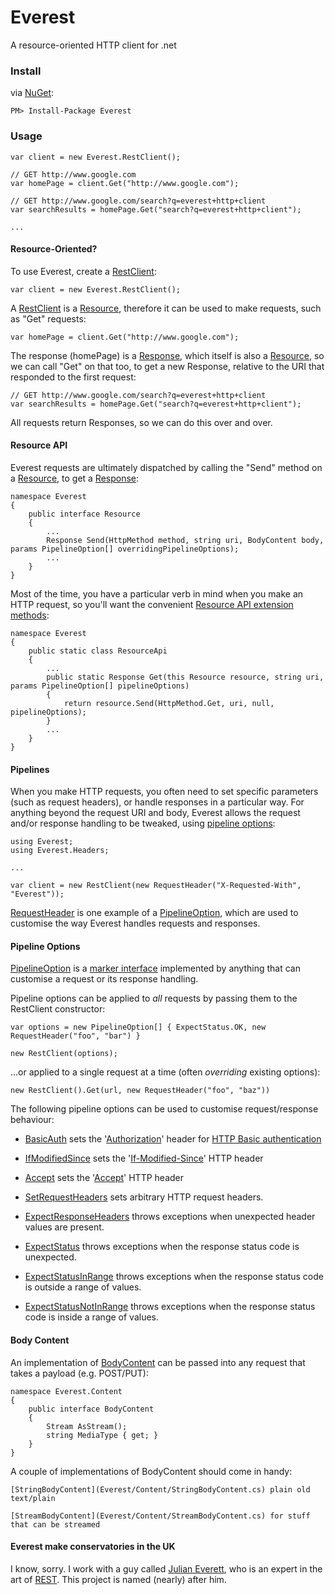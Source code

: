 # Everest

A resource-oriented HTTP client for .net

### Install

via [NuGet](http://nuget.org):

    PM> Install-Package Everest

### Usage

    var client = new Everest.RestClient();
    
    // GET http://www.google.com
    var homePage = client.Get("http://www.google.com");
    
    // GET http://www.google.com/search?q=everest+http+client
    var searchResults = homePage.Get("search?q=everest+http+client");
    
    ...

#### Resource-Oriented?

To use Everest, create a [RestClient](Everest/RestClient.cs):

    var client = new Everest.RestClient();

A [RestClient](Everest/RestClient.cs) is a [Resource](Everest/Resource.cs), therefore it can be used to make requests, such as "Get" requests:

    var homePage = client.Get("http://www.google.com");

The response (homePage) is a [Response](Everest/Response.cs), which itself is also a [Resource](Everest/Resource.cs), so we can call "Get" on that too, to get a new Response, relative to the URI that responded to the first request:

    // GET http://www.google.com/search?q=everest+http+client
    var searchResults = homePage.Get("search?q=everest+http+client");

All requests return Responses, so we can do this over and over.

#### Resource API

Everest requests are ultimately dispatched by calling the "Send" method on a [Resource](Everest/Resource.cs), to get a [Response](Everest/Response.cs):

    namespace Everest
    {
        public interface Resource
        {
            ...
            Response Send(HttpMethod method, string uri, BodyContent body, params PipelineOption[] overridingPipelineOptions);
            ...
        }
    }

Most of the time, you have a particular verb in mind when you make an HTTP request, so you'll want the convenient [Resource API extension methods](Everest/ResourceApi.cs):

    namespace Everest
    {
        public static class ResourceApi
        {
            ...
            public static Response Get(this Resource resource, string uri, params PipelineOption[] pipelineOptions)
            {
                return resource.Send(HttpMethod.Get, uri, null, pipelineOptions);
            }
            ...
        }
    }

#### Pipelines

When you make HTTP requests, you often need to set specific parameters (such as request headers), or handle responses in a particular way. For anything beyond the request URI and body, Everest allows the request and/or response handling to be tweaked, using [pipeline options](Everest/Pipeline/PipelineOption.cs):

    using Everest;
    using Everest.Headers;
    
    ...
    
    var client = new RestClient(new RequestHeader("X-Requested-With", "Everest"));

[RequestHeader](Everest/Headers/RequestHeader.cs) is one example of a [PipelineOption](Everest/Pipeline/PipelineOption.cs), which are used to customise the way Everest handles requests and responses.

#### Pipeline Options

[PipelineOption](Everest/Pipeline/PipelineOption.cs) is a [marker interface](http://en.wikipedia.org/wiki/Marker_interface_pattern) implemented by anything that can customise a request or its response handling.

Pipeline options can be applied to _all_ requests by passing them to the RestClient constructor:
    
    var options = new PipelineOption[] { ExpectStatus.OK, new RequestHeader("foo", "bar") }
    
    new RestClient(options);

...or applied to a single request at a time (often _overriding_ existing options):

    new RestClient().Get(url, new RequestHeader("foo", "baz"))

The following pipeline options can be used to customise request/response behaviour:

* [BasicAuth](Everest/Auth/BasicAuth.cs) sets the '[Authorization](http://www.w3.org/Protocols/rfc2616/rfc2616-sec14.html#sec14.8)' header for [HTTP Basic authentication](http://en.wikipedia.org/wiki/Basic_access_authentication)
    
* [IfModifiedSince](Everest/Caching/IfModifiedSince.cs) sets the '[If-Modified-Since](http://www.w3.org/Protocols/rfc2616/rfc2616-sec14.html#sec14.25)' HTTP header
    
* [Accept](Everest/Headers/Accept.cs) sets the '[Accept](http://www.w3.org/Protocols/rfc2616/rfc2616-sec14.html#sec14.1)' HTTP header
    
* [SetRequestHeaders](Everest/Headers/SetRequestHeaders.cs) sets arbitrary HTTP request headers.
    
* [ExpectResponseHeaders](Everest/Headers/ExpectResponseHeaders.cs) throws exceptions when unexpected header values are present.
    
* [ExpectStatus](Everest/Status/ExpectStatus.cs) throws exceptions when the response status code is unexpected.
    
* [ExpectStatusInRange](Everest/Status/ExpectStatusInRange.cs) throws exceptions when the response status code is outside a range of values.
    
* [ExpectStatusNotInRange](Everest/Status/ExpectStatusNotInRange.cs) throws exceptions when the response status code is inside a range of values.

#### Body Content

An implementation of [BodyContent](Everest/Content/BodyContent) can be passed into any request that takes a payload (e.g. POST/PUT):

    namespace Everest.Content
    {
        public interface BodyContent
        {
            Stream AsStream();
            string MediaType { get; }
        }
    }

A couple of implementations of BodyContent should come in handy:

    [StringBodyContent](Everest/Content/StringBodyContent.cs) plain old text/plain
    
    [StreamBodyContent](Everest/Content/StreamBodyContent.cs) for stuff that can be streamed

#### Everest make conservatories in the UK

I know, sorry. I work with a guy called [Julian Everett](http://julianeverett.wordpress.com), who is an expert in the art of [REST](http://en.wikipedia.org/wiki/Representational_state_transfer). This project is named (nearly) after him.

